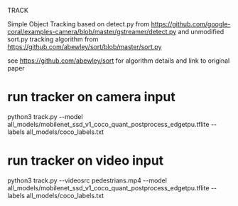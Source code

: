 
TRACK

Simple Object Tracking based on detect.py from https://github.com/google-coral/examples-camera/blob/master/gstreamer/detect.py
and unmodified sort.py tracking algorithm from https://github.com/abewley/sort/blob/master/sort.py

see https://github.com/abewley/sort for algorithm details and link to original paper


# run tracker on camera input
python3 track.py --model all_models/mobilenet_ssd_v1_coco_quant_postprocess_edgetpu.tflite --labels all_models/coco_labels.txt 

# run tracker on video input
python3 track.py --videosrc pedestrians.mp4 --model all_models/mobilenet_ssd_v1_coco_quant_postprocess_edgetpu.tflite --labels all_models/coco_labels.txt 

